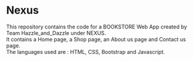 # Nexus

This repository contains the code for a BOOKSTORE Web App created by Team Hazzle_and_Dazzle under NEXUS. <br />
It contains a Home page, a Shop page, an About us page and Contact us page.<br />
The languages used are : HTML, CSS, Bootstrap and Javascript.
